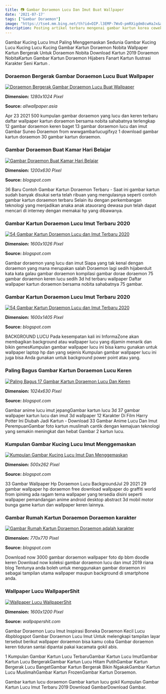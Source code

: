 ```yaml
---
title: 📷 Gambar Doraemon Lucu Dan Imut Buat Wallpaper
date: '2021-07-17'
tags: ["Gambar Doraemon"]
image: "https://tse4.mm.bing.net/th?id=OIP.l3EMP-7WvO-pmRXigdm8cwHaJx&amp;pid=15.1"
description: Posting artikel terbaru mengenai gambar kartun korea cewek cantik animasi bergerak korea lucu imut dapat menjadi referensi bagi pengunjung blog gambar zoom u
---
```




Gambar Kucing Lucu Imut Paling Menggemaskan Sedunia Gambar Kucing Lucu Kucing Lucu Kucing Gambar Kartun Doraemon Nobita Wallpaper Kartun Bergerak Untuk Doraemon Nobita Download Kartun 2019 Doraemon NobitaKartun Gambar Kartun Doraemon Hijabers Fanart Kartun Ilustrasi Karakter Seni Kartun .



### Doraemon Bergerak Gambar Doraemon Lucu Buat Wallpaper 

[![Doraemon Bergerak Gambar Doraemon Lucu Buat Wallpaper ](https://www.gambarlucugif.xyz/wp-content/uploads/2020/05/45-Doraemon-Wallpaper-Screensaver-on-WallpaperSafari.jpg)](https://www.gambarlucugif.xyz/wp-content/uploads/2020/05/45-Doraemon-Wallpaper-Screensaver-on-WallpaperSafari.jpg)


**Dimension:** _1280x1024 Pixel_ 

**Source:** _allwallpaper.asia_ 


Apr 23 2021 500 kumpulan gambar doraemon yang lucu dan keren terbaru daftar wallpaper kartun doraemon bersama nobita sahabatnya terlengkap 12 gambar doraemon keren baget 13 gambar doraemon lucu dan imut Gambar Suneo Doraemon from wwwgambarlucugifxyz 1 download gambar kartun doraemon 30 gambar kartun doraemon.


### Gambar Doraemon Buat Kamar Hari Belajar

[![Gambar Doraemon Buat Kamar  Hari Belajar](https://lh5.googleusercontent.com/proxy/TUegNwaLMBx7XEp350IGVbkm_LY19uL53x2_WoRnW_FrIeQ44Cn12_aPGhqBbs_ONrynLZJGTeiFsOdCGFIY2UuyVHVWNHdBsk_Xdd27Vv0Pl3lNjrDodmFa1sWnCQ3V=w1200-h630-p-k-no-nu)](https://lh5.googleusercontent.com/proxy/TUegNwaLMBx7XEp350IGVbkm_LY19uL53x2_WoRnW_FrIeQ44Cn12_aPGhqBbs_ONrynLZJGTeiFsOdCGFIY2UuyVHVWNHdBsk_Xdd27Vv0Pl3lNjrDodmFa1sWnCQ3V=w1200-h630-p-k-no-nu)


**Dimension:** _1200x630 Pixel_ 

**Source:** _blogspot.com_ 


36 Baru Contoh Gambar Kartun Doraemon Terbaru - Saat ini gambar kartun sudah banyak disukai serta telah ribuan yang mengulasnya seperti contoh gambar kartun doraemon terbaru Selain itu dengan perkembangan teknologi yang menjadikan anaka anak atauorang dewasa pun telah dapat mencari di interney dengan memakai hp yang dibawanya.


### Gambar Kartun Doraemon Lucu Imut Terbaru 2020 

[![54 Gambar Kartun Doraemon Lucu dan Imut Terbaru 2020 ](https://1.bp.blogspot.com/-ta9eLtJwC4w/XdQ2k37ZjFI/AAAAAAAALA0/G0NLHIep4BcU_n4xoP2yGY2CflGpB5gaQCLcBGAsYHQ/s1600/doraemon-24.jpg)](https://1.bp.blogspot.com/-ta9eLtJwC4w/XdQ2k37ZjFI/AAAAAAAALA0/G0NLHIep4BcU_n4xoP2yGY2CflGpB5gaQCLcBGAsYHQ/s1600/doraemon-24.jpg)


**Dimension:** _1600x1026 Pixel_ 

**Source:** _blogspot.com_ 


Gambar doraemon yang lucu dan imut Siapa yang tak kenal dengan doraemon yang mana merupakan salah Doraemon lagi sedih hijaberduit kata kata galau gambar doraemon kompilasi gambar dorae doraemon 75 gambar doraemon keren lucu sedih 3d hd terbaru wallpaper Daftar wallpaper kartun doraemon bersama nobita sahabatnya 75 gambar.


### Gambar Kartun Doraemon Lucu Imut Terbaru 2020 

[![54 Gambar Kartun Doraemon Lucu dan Imut Terbaru 2020 ](https://1.bp.blogspot.com/-8bELzjgrcVw/XdQ2nkw85NI/AAAAAAAALBI/utHPAgOV4FURL96zvHiKfCsjFTJZ8mNuwCLcBGAsYHQ/s1600/doraemon-29.jpg)](https://1.bp.blogspot.com/-8bELzjgrcVw/XdQ2nkw85NI/AAAAAAAALBI/utHPAgOV4FURL96zvHiKfCsjFTJZ8mNuwCLcBGAsYHQ/s1600/doraemon-29.jpg)


**Dimension:** _1600x1405 Pixel_ 

**Source:** _blogspot.com_ 


BACKGROUND LUCU Pada kesempatan kali ini InformaZone akan membagikan background atau wallpaper lucu yang dijamin menarik dan bikin gemesKumpulan gambar wallpaper lucu ini bisa kamu gunakan untuk wallpaper laptop hp dan yang sejenis Kumpulan gambar wallpaper lucu ini juga bisa Anda gunakan untuk background power point atau yang.


### Paling Bagus Gambar Kartun Doraemon Lucu Keren 

[![Paling Bagus 17 Gambar Kartun Doraemon Lucu Dan Keren ](https://lh6.googleusercontent.com/proxy/zQQyArtGAeckaK78x4WhE_pycYbyQ3zi6m8kAge9nBoQx751pPEysrQU5y1uOC05FXpyzdovLvYal1exiVxoyPgxDG9cdO7HNs-wypEe=w1200-h630-p-k-no-nu)](https://lh6.googleusercontent.com/proxy/zQQyArtGAeckaK78x4WhE_pycYbyQ3zi6m8kAge9nBoQx751pPEysrQU5y1uOC05FXpyzdovLvYal1exiVxoyPgxDG9cdO7HNs-wypEe=w1200-h630-p-k-no-nu)


**Dimension:** _1024x630 Pixel_ 

**Source:** _blogspot.com_ 


Gambar anime lucu imut jepangGambar kartun lucu 3d 37 gambar wallpaper kartun lucu dan imut 3d wallpaper 12 Karakter Di Film Harry Potter Ini Diubah Jadi Kartun - Download 33 Gambar Anime Lucu Dan Imut PerempuanGambar foto kartun muslimah cantik dengan kemajuan teknologi yang semakin meningkat dan hebat Gambar 2 kartun lucu.


### Kumpulan Gambar Kucing Lucu Imut Menggemaskan

[![Kumpulan Gambar Kucing Lucu Imut Dan Menggemaskan](https://2.bp.blogspot.com/-Sd-RIjMdEvY/WPyrNkvy7wI/AAAAAAAAEBc/P49ON-uDCwcZzJ58Gcz6c--RcJYFdeXpwCEw/w1200-h630-p-k-no-nu/Kucing%2BLucu%2B4.jpg)](https://2.bp.blogspot.com/-Sd-RIjMdEvY/WPyrNkvy7wI/AAAAAAAAEBc/P49ON-uDCwcZzJ58Gcz6c--RcJYFdeXpwCEw/w1200-h630-p-k-no-nu/Kucing%2BLucu%2B4.jpg)


**Dimension:** _500x262 Pixel_ 

**Source:** _blogspot.com_ 


33 Gambar Wallpaper Hp Doraemon Lucu BackgroundJul 29 2021 29 gambar wallpaper hp doraemon free download wallpaper do graffiti world from ipinimg ada ragam tema wallpaper yang tersedia disini seperti wallpaper pemandangan anime android desktop abstract 3d mobil motor bunga game kartun dan wallpaper keren lainnya.


### Gambar Rumah Kartun Doraemon Doraemon karakter 

[![Gambar Rumah Kartun Doraemon  Doraemon adalah karakter ](https://masmufid.com/wp-content/uploads/2019/10/dp-bbm-doraemon-5.jpg)](https://masmufid.com/wp-content/uploads/2019/10/dp-bbm-doraemon-5.jpg)


**Dimension:** _770x770 Pixel_ 

**Source:** _blogspot.com_ 


Download now 3000 gambar doraemon wallpaper foto dp bbm doodle keren Download now koleksi gambar doraemon lucu dan imut 2019 riana blog Tentunya anda boleh untuk menggunakan gambar doraemon ini sebagai tampilan utama wallpaper maupun background di smartphone anda.


### Wallpaper Lucu WallpaperShit

[![Wallpaper Lucu  WallpaperShit](https://4.bp.blogspot.com/-YcJK3hoyQXM/V2yAG68U5vI/AAAAAAAAFWM/hMGdb9nkNN4REKhcUHF0oHzZPiuhYszsACLcB/s1600/Wallpaper%2BKucing%2BImut%2BLucu%2B-%2BKartunlucu.Com.jpg)](https://4.bp.blogspot.com/-YcJK3hoyQXM/V2yAG68U5vI/AAAAAAAAFWM/hMGdb9nkNN4REKhcUHF0oHzZPiuhYszsACLcB/s1600/Wallpaper%2BKucing%2BImut%2BLucu%2B-%2BKartunlucu.Com.jpg)


**Dimension:** _1600x1200 Pixel_ 

**Source:** _wallpapershit.com_ 



Gambar Doraemon Lucu Imut Inspirasi Boneka Doraemon Kecil Lucu 4bpblogspot Gambar Doraemon Lucu Imut Untuk melengkapi tampilan layar tersebut berikut wallpaper doraemon bisa kamu coba Gambar doraemon keren tiduran santai dipantai pakai kacamata gokil abis.


1 Kumpulan Gambar Kartun Lucu TerbaruGambar Kartun Lucu ImutGambar Kartun Lucu BergerakGambar Kartun Lucu Hitam PutihGambar Kartun Bergerak Lucu BangetGambar Kartun Bergerak Bikin NgakakGambar Kartun Lucu MuslimahGambar Kartun FrozenGambar Kartun Doraemon.


Gambar kartun lucu doraemon Gambar kartun lucu gokil Kumpulan Gambar Kartun Lucu Imut Terbaru 2019 Download GambarDownload Gambar.




